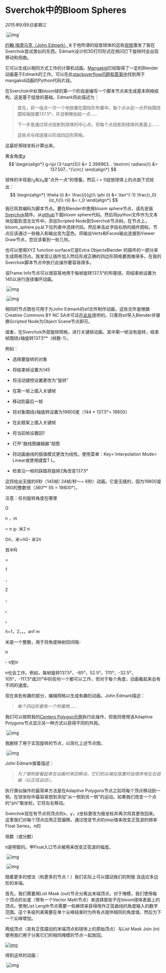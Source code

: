 # Sverchok中的Bloom Spheres

*2015年9月9日星期三*



​         ![img](http://elfnor.com/images/bloom_wobble.png)       

[约翰·埃德马克（John Edmark）](http://www.instructables.com/id/Blooming-Zoetrope-Sculptures/)关于他所谓的绽放球体的这些[视频](http://www.instructables.com/id/Blooming-Zoetrope-Sculptures/)激发了我在Sverchok尝试类似的东西。Edmark设计的3D打印形式在频闪灯下旋转时会出现移动和扭曲。

它可以生成以相同方式工作的计算机动画。[Mangakid](https://www.youtube.com/channel/UClifVGXznefMacC29olhX7g)已经取得了一定的Blender动画基于Edmark的工作。可以在此[stackoverflow问题和答案中](http://blender.stackexchange.com/questions/1371/organic-yet-accurate-modeling-with-the-golden-spiral/26800#26800)找到用于mangakid动画的Python代码片段。

在Sverchok中处理bloom球的第一个阶段是编写一个脚本节点来生成基本网格结构，这是基于绽放的基础。Edmark将此描述为：

> 首先，将一组点一次一个地放置在圆柱形布置中。每个点从前一点开始围绕圆柱轴放置137.5º，并且稍微抬起一点......
>
> 下一步是通过将点投射到球体的中心点，将每个点投影到球体的表面上......
>
> 这些点与线连接以形成四边形网格。

这最好用球坐标计算出来。

黄金角度$g$
$$
\begin{align*}
g=\pi (3-\sqrt{5}) &= 2.399963... \textrm{ radians}\\ 
 &= 137.507...^{\circ}
\end{align*}
$$

球体的半径是$r_0$和$z_h$是“点升一点”的增量。然后 $i=0$绽放球体上的点由下式给出：
$$
\begin{align*}
\theta (i) &= \frac{i}{g}\\
\phi (i) &= \tan^{-1} \frac{r_0}{iz_h}\\
r(i) &= r_0
\end{align*}
$$
我已将其编码为脚本节点。要在Blender中使用bloom sphere节点，请先安装[Sverchok](http://nikitron.cc.ua/sverchok_en.html)插件。从[github](https://github.com/elfnor/bloom_sphere)下载bloom sphere代码。然后将python文件作为文本块加载到混合文件中。添加Scripted Node到Sverchok节点树。在节点上，bloom_sphere.py从下拉列表中选择代码。然后单击此字段右侧的插件图标。节点应该通过一些输入和输出变为蓝色。将输出Verts和Faces输出连接到Viewer Draw节点，您应该看到一些几何。

也可以使用XYZ function surface它是Extra ObjectsBlender 的插件的一部分来生成网格顶点。我发现让插件加入然后形成正确的四边形网格要困难得多。在我的Sverchok脚本节点中执行此操作要容易得多。

该Frame Info节点可以很容易地用于每帧旋转137.5°的布隆球。将结束帧设置为145以进行连续循环动画。

​         ![img](http://elfnor.com/images/bloom_sphere_nodes.png)       

​         ![img](http://elfnor.com/images/bloom_sphere.gif)       

相同的节点图也可用于为John Edmark的stl文件制作动画，这些文件是根据Creative Commons BY NC SA许可证[在此处](https://www.dropbox.com/sh/nsinei7jlu0z3wk/AADsN9wI7IOIF6VOnREx-Tt6a?dl=0)提供的。只需将stl导入Blender并替换Scripted Node为Object Scene节点即可。

或者，在Sverchok外部旋转网格，进行关键帧动画，其中第一帧没有旋转，结束帧围绕z轴旋转137.5°*（帧数-1）。

例如：

- 选择要旋转的对象

- 将结束帧设置为145

- 将活动键控设置更改为“旋转”

- 在第一帧上插入关键帧

- 移动到最后一帧

- 将对象围绕z轴旋转设置为19800度（144 * 137.5°= 19800）

- 在此框架上插入关键帧

- 将当前帧设置回1

- 打开“曲线图编辑器”视图

- 将动画曲线的插值模式更改为线性。使用菜单：Key> Interpolation Mode> Linear或使用键盘T L。

- 检查沿一帧的踩踏将旋转Z角改变137.5°

这将给出无缝的6秒（145帧/ 24帧/秒〜= 6秒）动画。它是无缝的，因为19800是360的整数倍（360°* 55 = 19800°）。

注意：任何旋转角度在哪里

G

n ，m

= n g- 米2 π

Gñ，米=ñG- 米2π

其中Ñ

=

1

，

2

，

。

。



ñ=1，2，。。anf m



米是一个整数，用于将角度映射回间隔-

π



\- π到π



π也会工作。例如，每帧旋转137.5°，-85°，52.5°，170°，-32.5°，105°，-117.5°或20°中的任何一个都可以工作，但对于每个角度，动画看起来会有不同的速度。

现在来到有趣的部分，编辑网格以生成有趣的动画。John Edmark描述：

> *每个四边形都有一个附属物......*

我们可以按照我的[Centers Polygon](https://elfnor.com/simple-sverchok-01-centers-polygons.html)[示例](https://elfnor.com/simple-sverchok-01-centers-polygons.html)执行此操作，但我将使用该Adaptive Polygons节点显示另一种方式以获得不同的外观。

​         ![img](http://elfnor.com/images/bloom_sphere_adaptive_polygon_nodes.png)       

我删除了用于实现旋转的节点，以简化上述节点图。

​         ![img](http://elfnor.com/images/bloom_sphere_ap.gif)       

John Edmark接着描述：

> *为了使附肢看起来在动画时来回移动，它们的尖端在放置时会顺序地左右扭曲（以正弦运动）。*

执行类似操作的最简单方法是在Adaptive Polygons节点之前将每个顶点移动到一侧。在球坐标中最容易想到添加“从一侧到另一侧”的运动。如果我们改变一个点的“phi”极坐标，它将左右移动。

Sverchok现在有节点将顶点的x，y，z坐标更改为极坐标并再次将其更改回来。这里我们对每个顶点应用正弦偏移。通过改变节点的stop值来改变正弦波的频率Float Series。π的

倍数（或分数）

π是明智的。甲Float入口节点被用来改变正弦波的幅度。

​         ![img](http://elfnor.com/images/wobble_vertex_node_tree.png)       

​         ![img](http://elfnor.com/images/wobble_vertex.gif)       

随着更多的想法（和更多的节点！）我们实际上可以摆动我们的附肢 自适应多边形的末端。

首先，我们需要用List Mask (out)节点分离出末端顶点。对于掩模，我们使用每个顶点的长度（带有一个Vector Math节点）来选择那些不在bloom球体表面上的顶点。使用List Length节点需要一些麻烦来获得用作正弦曲线的角度输入的数字范围。这个多级列表需要在单个尖峰结束时为所有点提供相同的角度值，然后为下一个尖峰增加。

两组顶点（具有正弦摆动的末端顶点和球体上的原始顶点）与List Mask Join (in)使用我们用于分离它们的相同掩模的节点一起放回。

[         ![img](http://elfnor.com/images/sc_bloom_sphere_node_11_nodetree_for_post.blend_small.png)       ](http://elfnor.com/images/sc_bloom_sphere_node_11_nodetree_for_post.blend_large_02.png)

得到这样的动画：

​         ![img](http://elfnor.com/images/wobble_color.gif)       